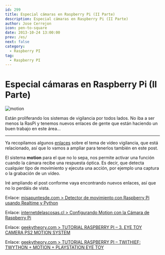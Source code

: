 ```yaml
---
id: 299
title: Especial cámaras en Raspberry Pi (II Parte)
description: Especial cámaras en Raspberry Pi (II Parte)
author: Jose Cerrejon
icon: pen-to-square
date: 2013-10-24 13:00:00
prev: /es/
next: false
category:
  - Raspberry PI
tag:
  - Raspberry PI
---
```


# Especial cámaras en Raspberry Pi (II Parte)

![motion](/images/2013/10/motion.jpg)

Están proliferando los sistemas de vigilancia por todos lados. No iba a ser menos la RasPi y tenemos nuevos enlaces de gente que están haciendo un buen trabajo en este área...

- - -
Ya recopilamos algunos [enlaces](/post.php?id=290) sobre el tema de vídeo vigilancia, que está relacionado, así que lo vamos a ampliar para tenerlos también en este post.

El sistema **motion** para el que no lo sepa, nos permite activar una función cuando la cámara recibe una respuesta óptica. Es decir, que detecta cualquier tipo de movimiento y ejecuta una acción, por ejemplo una captura o la grabación de un vídeo.

Iré ampliando el post conforme vaya encontrando nuevos enlaces, así que no lo perdáis de vista.

Enlace: [misapuntesde.com > Detector de movimiento con Raspberry Pi usando Realtime y Python](/post.php?id=147)

Enlace: [internetdelascosas.cl > Configurando Motion con la Cámara de Raspberry Pi](http://www.internetdelascosas.cl/2013/10/13/configurando-motion-con-la-camara-de-raspberry-pi/)

Enlace: [geekytheory.com > TUTORIAL RASPBERRY PI – 3. EYE TOY CAMERA PS2 MOTION SYSTEM](http://geekytheory.com/tutorial-raspberry-pi-3-eye-toy-camera-ps2-motion-system/)

Enlace: [geekytheory.com > TUTORIAL RASPBERRY PI – TWITHIEF: TWYTHON + MOTION + PLAYSTATION EYE TOY](http://geekytheory.com/twithief-twython-motion-playstation-eye-toy/)

